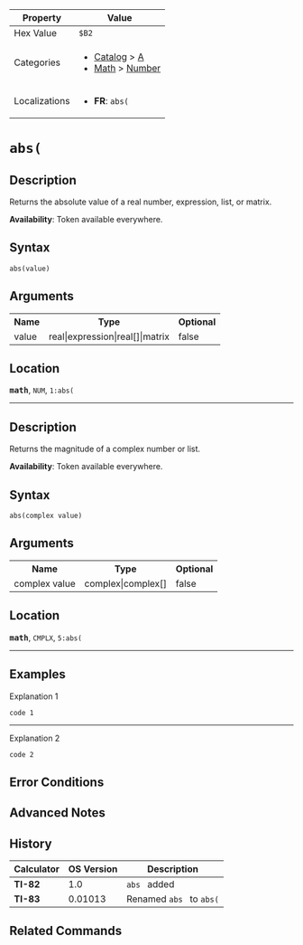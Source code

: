 | Property      | Value |
|---------------|-------|
| Hex Value     | `$B2`|
| Categories    | <ul><li>[Catalog](<../categories/Catalog.md>) > [A](<../categories/Catalog.md#A>)</li><li>[Math](<../categories/Math.md>) > [Number](<../categories/Math.md#Number>)</li></ul> |
| Localizations | <ul><li><b>FR</b>: `abs(`</li></ul> |

# `abs(`

## Description
Returns the absolute value of a real number, expression, list, or matrix.


<b>Availability</b>: Token available everywhere.

## Syntax
`abs(value)`

## Arguments
<table>
<tr><th>Name</th><th>Type</th><th>Optional</th></tr>

<tr><td>value</td><td>real|expression|real[]|matrix</td><td>false</td></tr>

</table>

## Location
<tt><kbd><b>math</b></kbd></tt>, `NUM`, `1:abs(`
<hr>

## Description
Returns the magnitude of a complex number or list.


<b>Availability</b>: Token available everywhere.

## Syntax
`abs(complex value)`

## Arguments
<table>
<tr><th>Name</th><th>Type</th><th>Optional</th></tr>

<tr><td>complex value</td><td>complex|complex[]</td><td>false</td></tr>

</table>

## Location
<tt><kbd><b>math</b></kbd></tt>, `CMPLX`, `5:abs(`
<hr>

## Examples

Explanation 1
```ti-basic
code 1
```
---
Explanation 2
```ti-basic
code 2
```

## Error Conditions


## Advanced Notes


## History
| Calculator | OS Version | Description |
|------------|------------|-------------|
| <b>TI-82</b> | 1.0 | `abs ` added |
| <b>TI-83</b> | 0.01013 | Renamed `abs ` to `abs(`

## Related Commands

